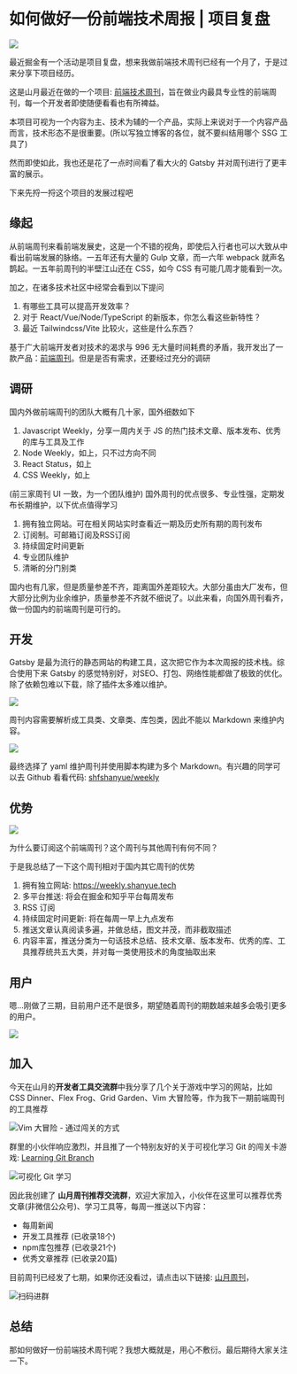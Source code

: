 # 如何做好一份前端技术周报 | 项目复盘

![](https://cdn.jsdelivr.net/gh/shfshanyue/blog/post/assets/weekly-mulu.png)

最近掘金有一个活动是项目复盘，想来我做前端技术周刊已经有一个月了，于是过来分享下项目经历。

这是山月最近在做的一个项目: [前端技术周刊](https://weekly.shanyue.tech/)，旨在做业内最具专业性的前端周刊，每一个开发者即使随便看看也有所裨益。

本项目可视为一个内容为主、技术为辅的一个产品，实际上来说对于一个内容产品而言，技术形态不是很重要。(所以写独立博客的各位，就不要纠结用哪个 SSG 工具了)

然而即使如此，我也还是花了一点时间看了看大火的 Gatsby 并对周刊进行了更丰富的展示。

下来先捋一捋这个项目的发展过程吧

## 缘起

从前端周刊来看前端发展史，这是一个不错的视角，即使后入行者也可以大致从中看出前端发展的脉络。一五年还有大量的 Gulp 文章，而一六年 webpack 就声名鹊起。一五年前周刊的半壁江山还在 CSS，如今 CSS 有可能几周才能看到一次。

加之，在诸多技术社区中经常会看到以下提问

1. 有哪些工具可以提高开发效率？
1. 对于 React/Vue/Node/TypeScript 的新版本，你怎么看这些新特性？
1. 最近 Tailwindcss/Vite 比较火，这些是什么东西？

基于广大前端开发者对技术的渴求与 996 无大量时间耗费的矛盾，我开发出了一款产品：[前端周刊](https://weekly.shanyue.tech)。但是是否有需求，还要经过充分的调研

## 调研

国内外做前端周刊的团队大概有几十家，国外细数如下

1. Javascript Weekly，分享一周内关于 JS 的热门技术文章、版本发布、优秀的库与工具及工作
1. Node Weekly，如上，只不过方向不同
1. React Status，如上
1. CSS Weekly，如上

(前三家周刊 UI 一致，为一个团队维护) 国外周刊的优点很多、专业性强，定期发布长期维护，以下优点值得学习

1. 拥有独立网站。可在相关网站实时查看近一期及历史所有期的周刊发布
1. 订阅制。可邮箱订阅及RSS订阅
1. 持续固定时间更新
1. 专业团队维护
1. 清晰的分门别类

国内也有几家，但是质量参差不齐，距离国外差距较大。大部分虽由大厂发布，但大部分比例为业余维护，质量参差不齐就不细说了。以此来看，向国外周刊看齐，做一份国内的前端周刊是可行的。

## 开发

Gatsby 是最为流行的静态网站的构建工具，这次把它作为本次周报的技术栈。综合使用下来 Gatsby 的感觉特别好，对SEO、打包、网络性能都做了极致的优化。除了依赖包难以下载，除了插件太多难以维护。

![](https://cdn.jsdelivr.net/gh/shfshanyue/blog/post/assets/gatsby-vs.png)

周刊内容需要解析成工具类、文章类、库包类，因此不能以 Markdown 来维护内容。

![](https://cdn.jsdelivr.net/gh/shfshanyue/blog/post/assets/weekly-leibie.png)

最终选择了 yaml 维护周刊并使用脚本构建为多个 Markdown。有兴趣的同学可以去 Github 看看代码: [shfshanyue/weekly](https://github.com/shfshanyue/weekly)

## 优势

![](https://cdn.jsdelivr.net/gh/shfshanyue/blog/post/assets/weekly-mulu.png)

为什么要订阅这个前端周刊？这个周刊与其他周刊有何不同？

于是我总结了一下这个周刊相对于国内其它周刊的优势

1. 拥有独立网站: <https://weekly.shanyue.tech>
1. 多平台推送: 将会在掘金和知乎平台每周发布
1. RSS 订阅
1. 持续固定时间更新: 将在每周一早上九点发布
1. 推送文章认真阅读多遍，并做总结，图文并茂，而非截取描述
1. 内容丰富，推送分类为一句话技术总结、技术文章、版本发布、优秀的库、工具推荐统共五大类，并对每一类使用技术的角度抽取出来

## 用户

嗯...刚做了三期，目前用户还不是很多，期望随着周刊的期数越来越多会吸引更多的用户。

![](https://cdn.jsdelivr.net/gh/shfshanyue/blog/post/assets/weekly-juejin.png)

## 加入

今天在山月的**开发者工具交流群**中我分享了几个关于游戏中学习的网站，比如 CSS Dinner、Flex Frog、Grid Garden、Vim 大冒险等，作为我下一期前端周刊的工具推荐

![Vim 大冒险 - 通过闯关的方式](https://cdn.jsdelivr.net/gh/shfshanyue/blog/post/assets/vimadventure.png)

群里的小伙伴响应激烈，并且推了一个特别友好的关于可视化学习 Git 的闯关卡游戏: [Learning Git Branch](https://github.com/pcottle/learnGitBranching)

![可视化 Git 学习](https://cdn.jsdelivr.net/gh/shfshanyue/blog/post/assets/learngit.gif)

因此我创建了 **山月周刊推荐交流群**，欢迎大家加入，小伙伴在这里可以推荐优秀文章(非微信公众号)、学习工具等，每周一推送以下内容：

+ 每周新闻
+ 开发工具推荐  (已收录18个)
+ npm库包推荐  (已收录21个)
+ 优秀文章推荐  (已收录20篇)

目前周刊已经发了七期，如果你还没看过，请点击以下链接: [山月周刊](https://weekly.shanyue.tech/)，

![扫码进群](https://p6-juejin.byteimg.com/tos-cn-i-k3u1fbpfcp/5bce22c038424350a9e48da6c81ca87c~tplv-k3u1fbpfcp-watermark.image)

## 总结

那如何做好一份前端技术周刊呢？我想大概就是，用心不敷衍。最后期待大家关注一下。

